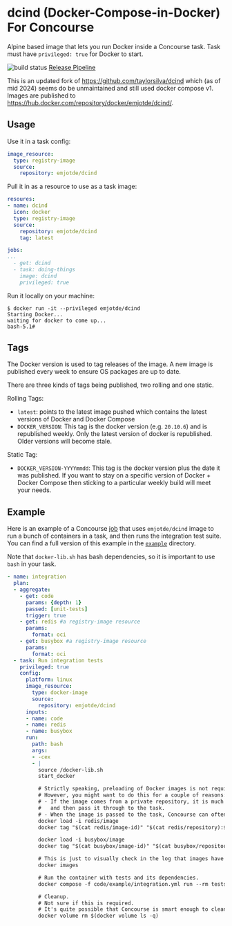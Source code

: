 # dcind (Docker-Compose-in-Docker) For Concourse

Alpine based image that lets you run Docker inside a Concourse task. Task must have `privileged: true` for Docker to start.

![build status](https://concourse.emjot.de/api/v1/teams/emjot/pipelines/dcind/jobs/build-and-publish/badge) [Release Pipeline](https://concourse.emjot.de/teams/emjot/pipelines/dcind)

This is an updated fork of https://github.com/taylorsilva/dcind which (as of mid 2024) seems do be unmaintained and still used docker compose v1. Images are published to https://hub.docker.com/repository/docker/emjotde/dcind/.

## Usage

Use it in a task config:
```yaml
image_resource:
  type: registry-image
  source:
    repository: emjotde/dcind
```

Pull it in as a resource to use as a task image:
```yaml
resoures:
- name: dcind
  icon: docker
  type: registry-image
  source:
    repository: emjotde/dcind
    tag: latest

jobs:
...
  - get: dcind
  - task: doing-things
    image: dcind
    privileged: true
```

Run it locally on your machine:
```
$ docker run -it --privileged emjotde/dcind
Starting Docker...
waiting for docker to come up...
bash-5.1#
```

## Tags

The Docker version is used to tag releases of the image. A new image is
published every week to ensure OS packages are up to date.

There are three kinds of tags being published, two rolling and one static.

Rolling Tags:
- `latest`: points to the latest image pushed which contains the latest versions of Docker and Docker Compose
- `DOCKER_VERSION`: This tag is the docker version (e.g. `20.10.6`) and is republished weekly. Only the latest version of docker is republished. Older versions will become stale.

Static Tag:
- `DOCKER_VERSION-YYYYmmdd`: This tag is the docker version plus the date it was published. If you want to stay on a specific version of Docker + Docker Compose then sticking to a particular weekly build will meet your needs.

## Example

Here is an example of a Concourse [job](https://concourse-ci.org/jobs.html)
that uses `emjotde/dcind` image to run a bunch of containers in a task, and
then runs the integration test suite. You can find a full version of this
example in the [`example`](example) directory.

Note that `docker-lib.sh` has bash dependencies, so it is important to use `bash` in your task.

```yaml
- name: integration
  plan:
  - aggregate:
    - get: code
      params: {depth: 1}
      passed: [unit-tests]
      trigger: true
    - get: redis #a registry-image resource
      params:
        format: oci
    - get: busybox #a registry-image resource
      params:
        format: oci
  - task: Run integration tests
    privileged: true
    config:
      platform: linux
      image_resource:
        type: docker-image
        source:
          repository: emjotde/dcind
      inputs:
      - name: code
      - name: redis
      - name: busybox
      run:
        path: bash
        args:
        - -cex
        - |
          source /docker-lib.sh
          start_docker

          # Strictly speaking, preloading of Docker images is not required.
          # However, you might want to do this for a couple of reasons:
          # - If the image comes from a private repository, it is much easier to let Concourse pull it,
          #   and then pass it through to the task.
          # - When the image is passed to the task, Concourse can often get the image from its cache.
          docker load -i redis/image
          docker tag "$(cat redis/image-id)" "$(cat redis/repository):$(cat redis/tag)"

          docker load -i busybox/image
          docker tag "$(cat busybox/image-id)" "$(cat busybox/repository):$(cat busybox/tag)"

          # This is just to visually check in the log that images have been loaded successfully
          docker images

          # Run the container with tests and its dependencies.
          docker compose -f code/example/integration.yml run --rm tests

          # Cleanup.
          # Not sure if this is required.
          # It's quite possible that Concourse is smart enough to clean up the Docker mess itself.
          docker volume rm $(docker volume ls -q)
```
